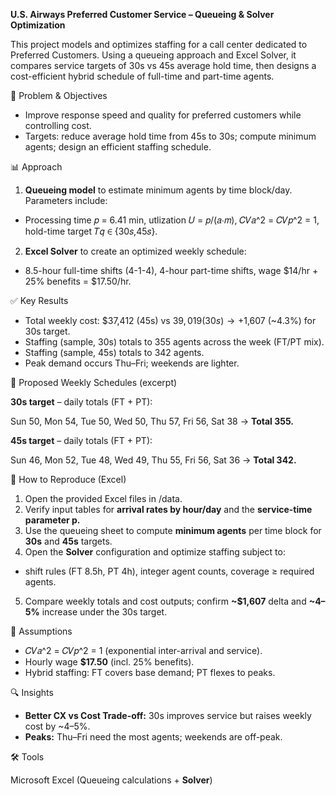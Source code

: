 **U.S. Airways Preferred Customer Service – Queueing & Solver Optimization**

This project models and optimizes staffing for a call center dedicated to Preferred Customers. Using a queueing approach and Excel Solver, it compares service targets of 30s vs 45s average hold time, then designs a cost-efficient hybrid schedule of full-time and part-time agents.

🧭 Problem & Objectives

- Improve response speed and quality for preferred customers while controlling cost. 
- Targets: reduce average hold time from 45s to 30s; compute minimum agents; design an efficient staffing schedule. 

📊 Approach

1. **Queueing model** to estimate minimum agents by time block/day. Parameters include:
- Processing time 𝑝 = 6.41 min, utlization 𝑈 = 𝑝/(𝑎⋅𝑚), 𝐶𝑉𝑎^2 = 𝐶𝑉𝑝^2 = 1, hold-time target 𝑇𝑞 ∈ {30𝑠,45𝑠}.
2. **Excel Solver** to create an optimized weekly schedule:
- 8.5-hour full-time shifts (4-1-4), 4-hour part-time shifts, wage $14/hr + 25% benefits = $17.50/hr. 

✅ Key Results

- Total weekly cost: $37,412 (45s) vs $39,019 (30s) → +$1,607 (~4.3%) for 30s target. 
- Staffing (sample, 30s) totals to 355 agents across the week (FT/PT mix). 
- Staffing (sample, 45s) totals to 342 agents. 
- Peak demand occurs Thu–Fri; weekends are lighter. 

📅 Proposed Weekly Schedules (excerpt)

**30s target** – daily totals (FT + PT):

Sun 50, Mon 54, Tue 50, Wed 50, Thu 57, Fri 56, Sat 38 → **Total 355.** 

**45s target** – daily totals (FT + PT):

Sun 46, Mon 52, Tue 48, Wed 49, Thu 55, Fri 56, Sat 36 → **Total 342.**

🔁 How to Reproduce (Excel)

1. Open the provided Excel files in /data.
2. Verify input tables for **arrival rates by hour/day** and the **service-time parameter p.**
3. Use the queueing sheet to compute **minimum agents** per time block for **30s** and **45s** targets. 
4. Open the **Solver** configuration and optimize staffing subject to:
- shift rules (FT 8.5h, PT 4h), integer agent counts, coverage ≥ required agents. 
5. Compare weekly totals and cost outputs; confirm **~$1,607** delta and **~4–5%** increase under the 30s target. 

🧠 Assumptions

- 𝐶𝑉𝑎^2 = 𝐶𝑉𝑝^2 = 1 (exponential inter-arrival and service).
- Hourly wage **$17.50** (incl. 25% benefits).
- Hybrid staffing: FT covers base demand; PT flexes to peaks. 

🔍 Insights

- **Better CX vs Cost Trade-off:** 30s improves service but raises weekly cost by ~4–5%. 
- **Peaks:** Thu–Fri need the most agents; weekends are off-peak. 

🛠️ Tools

Microsoft Excel (Queueing calculations + **Solver**)
